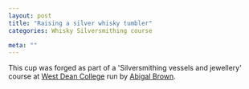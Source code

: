 ```yaml
---
layout: post
title: "Raising a silver whisky tumbler"
categories: Whisky Silversmithing course

meta: ""
---
```


This cup was forged as part of a 'Silversmithing vessels and jewellery' course at [West Dean College](https://www.westdean.ac.uk/short-courses/courses?category=Metalworking&subcategory=Silversmithing) run by [Abigal Brown](https://www.westdean.ac.uk/tutors/abigail-brown).

